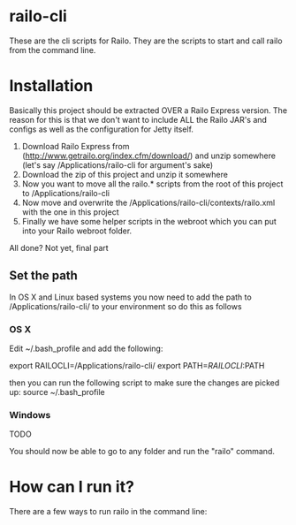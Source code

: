 railo-cli
=========

These are the cli scripts for Railo. They are the scripts to start and call railo from the command line.


Installation
============
Basically this project should be extracted OVER a Railo Express version. The reason for this is that we don't want to include ALL the Railo JAR's and configs as well as the configuration for Jetty itself. 

 1. Download Railo Express from (http://www.getrailo.org/index.cfm/download/) and unzip somewhere (let's say /Applications/railo-cli for argument's sake)
 1. Download the zip of this project and unzip it somewhere
 1. Now you want to move all the railo.* scripts from the root of this project to /Applications/railo-cli 
 1. Now move and overwrite the /Applications/railo-cli/contexts/railo.xml with the one in this project
 1. Finally we have some helper scripts in the webroot which you can put into your Railo webroot folder. 

All done? Not yet, final part
## Set the path ##
In OS X and Linux based systems you now need to add the path to /Applications/railo-cli/ to your environment so do this as follows

### OS X ###
 Edit ~/.bash_profile and add the following:

 export RAILOCLI=/Applications/railo-cli/ 
 export PATH=$RAILOCLI:$PATH

then you can run the following script to make sure the changes are picked up:
 source ~/.bash_profile


### Windows ###
TODO


You should now be able to go to any folder and run the "railo" command. 

How can I run it?
=================

There are a few ways to run railo in the command line:

